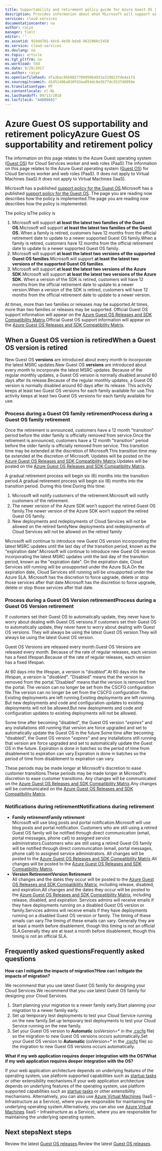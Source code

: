 ```yaml
---
title: Supportability and retirement policy guide for Azure Guest OS | Microsoft Docs
description: Provides information about what Microsoft will support as regards to the Azure Guest OS used by Cloud Services.
services: cloud-services
documentationcenter: na
author: raiye
manager: timlt
editor: ''
ms.assetid: 919dd781-4dc6-4e50-bda8-9632966c5458
ms.service: cloud-services
ms.devlang: na
ms.topic: article
ms.tgt_pltfrm: na
ms.workload: tbd
ms.date: 9/20/2017
ms.author: raiye
ms.openlocfilehash: dfa3bac95b9827789950b4931e3198237de4a1fd
ms.sourcegitcommit: d1451406a010fd3aa854dc8e5b77dc5537d8050e
ms.translationtype: MT
ms.contentlocale: nl-NL
ms.lasthandoff: 09/13/2018
ms.locfileid: "44809691"
---
```

# <a name="azure-guest-os-supportability-and-retirement-policy"></a><span data-ttu-id="a53da-103">Azure Guest OS supportability and retirement policy</span><span class="sxs-lookup"><span data-stu-id="a53da-103">Azure Guest OS supportability and retirement policy</span></span>
<span data-ttu-id="a53da-104">The information on this page relates to the Azure Guest operating system ([Guest OS](cloud-services-guestos-update-matrix.md)) for Cloud Services worker and web roles (PaaS).</span><span class="sxs-lookup"><span data-stu-id="a53da-104">The information on this page relates to the Azure Guest operating system ([Guest OS](cloud-services-guestos-update-matrix.md)) for Cloud Services worker and web roles (PaaS).</span></span> <span data-ttu-id="a53da-105">It does not apply to Virtual Machines (IaaS).</span><span class="sxs-lookup"><span data-stu-id="a53da-105">It does not apply to Virtual Machines (IaaS).</span></span>

<span data-ttu-id="a53da-106">Microsoft has a published [support policy for the Guest OS](http://support.microsoft.com/gp/azure-cloud-lifecycle-faq).</span><span class="sxs-lookup"><span data-stu-id="a53da-106">Microsoft has a published [support policy for the Guest OS](http://support.microsoft.com/gp/azure-cloud-lifecycle-faq).</span></span> <span data-ttu-id="a53da-107">The page you are reading now describes how the policy is implemented.</span><span class="sxs-lookup"><span data-stu-id="a53da-107">The page you are reading now describes how the policy is implemented.</span></span>

<span data-ttu-id="a53da-108">The policy is</span><span class="sxs-lookup"><span data-stu-id="a53da-108">The policy is</span></span>

1. <span data-ttu-id="a53da-109">Microsoft will support **at least the latest two families of the Guest OS**.</span><span class="sxs-lookup"><span data-stu-id="a53da-109">Microsoft will support **at least the latest two families of the Guest OS**.</span></span> <span data-ttu-id="a53da-110">When a family is retired, customers have 12 months from the official retirement date to update to a newer supported Guest OS family.</span><span class="sxs-lookup"><span data-stu-id="a53da-110">When a family is retired, customers have 12 months from the official retirement date to update to a newer supported Guest OS family.</span></span>
2. <span data-ttu-id="a53da-111">Microsoft will support **at least the latest two versions of the supported Guest OS families**.</span><span class="sxs-lookup"><span data-stu-id="a53da-111">Microsoft will support **at least the latest two versions of the supported Guest OS families**.</span></span>
3. <span data-ttu-id="a53da-112">Microsoft will support **at least the latest two versions of the Azure SDK**.</span><span class="sxs-lookup"><span data-stu-id="a53da-112">Microsoft will support **at least the latest two versions of the Azure SDK**.</span></span> <span data-ttu-id="a53da-113">When a version of the SDK is retired, customers will have 12 months from the official retirement date to update to a newer version.</span><span class="sxs-lookup"><span data-stu-id="a53da-113">When a version of the SDK is retired, customers will have 12 months from the official retirement date to update to a newer version.</span></span>

<span data-ttu-id="a53da-114">At times, more than two families or releases may be supported.</span><span class="sxs-lookup"><span data-stu-id="a53da-114">At times, more than two families or releases may be supported.</span></span> <span data-ttu-id="a53da-115">Official Guest OS support information will appear on the [Azure Guest OS Releases and SDK Compatibility Matrix](cloud-services-guestos-update-matrix.md).</span><span class="sxs-lookup"><span data-stu-id="a53da-115">Official Guest OS support information will appear on the [Azure Guest OS Releases and SDK Compatibility Matrix](cloud-services-guestos-update-matrix.md).</span></span>

## <a name="when-a-guest-os-version-is-retired"></a><span data-ttu-id="a53da-116">When a Guest OS version is retired</span><span class="sxs-lookup"><span data-stu-id="a53da-116">When a Guest OS version is retired</span></span>
<span data-ttu-id="a53da-117">New Guest OS **versions** are introduced about every month to incorporate the latest MSRC updates.</span><span class="sxs-lookup"><span data-stu-id="a53da-117">New Guest OS **versions** are introduced about every month to incorporate the latest MSRC updates.</span></span> <span data-ttu-id="a53da-118">Because of the regular monthly updates, a Guest OS version is normally disabled around 60 days after its release.</span><span class="sxs-lookup"><span data-stu-id="a53da-118">Because of the regular monthly updates, a Guest OS version is normally disabled around 60 days after its release.</span></span> <span data-ttu-id="a53da-119">This activity keeps at least two Guest OS versions for each family available for use.</span><span class="sxs-lookup"><span data-stu-id="a53da-119">This activity keeps at least two Guest OS versions for each family available for use.</span></span>

### <a name="process-during-a-guest-os-family-retirement"></a><span data-ttu-id="a53da-120">Process during a Guest OS family retirement</span><span class="sxs-lookup"><span data-stu-id="a53da-120">Process during a Guest OS family retirement</span></span>
<span data-ttu-id="a53da-121">Once the retirement is announced, customers have a 12 month "transition" period before the older family is officially removed from service.</span><span class="sxs-lookup"><span data-stu-id="a53da-121">Once the retirement is announced, customers have a 12 month "transition" period before the older family is officially removed from service.</span></span> <span data-ttu-id="a53da-122">This transition time may be extended at the discretion of Microsoft.</span><span class="sxs-lookup"><span data-stu-id="a53da-122">This transition time may be extended at the discretion of Microsoft.</span></span> <span data-ttu-id="a53da-123">Updates will be posted on the [Azure Guest OS Releases and SDK Compatibility Matrix](cloud-services-guestos-update-matrix.md).</span><span class="sxs-lookup"><span data-stu-id="a53da-123">Updates will be posted on the [Azure Guest OS Releases and SDK Compatibility Matrix](cloud-services-guestos-update-matrix.md).</span></span>

<span data-ttu-id="a53da-124">A gradual retirement process will begin six (6) months into the transition period.</span><span class="sxs-lookup"><span data-stu-id="a53da-124">A gradual retirement process will begin six (6) months into the transition period.</span></span> <span data-ttu-id="a53da-125">During this time:</span><span class="sxs-lookup"><span data-stu-id="a53da-125">During this time:</span></span>

1. <span data-ttu-id="a53da-126">Microsoft will notify customers of the retirement.</span><span class="sxs-lookup"><span data-stu-id="a53da-126">Microsoft will notify customers of the retirement.</span></span>
2. <span data-ttu-id="a53da-127">The newer version of the Azure SDK won’t support the retired Guest OS family.</span><span class="sxs-lookup"><span data-stu-id="a53da-127">The newer version of the Azure SDK won’t support the retired Guest OS family.</span></span>
3. <span data-ttu-id="a53da-128">New deployments and redeployments of Cloud Services will not be allowed on the retired family</span><span class="sxs-lookup"><span data-stu-id="a53da-128">New deployments and redeployments of Cloud Services will not be allowed on the retired family</span></span>

<span data-ttu-id="a53da-129">Microsoft will continue to introduce new Guest OS version incorporating the latest MSRC updates until the last day of the transition period, known as the "expiration date".</span><span class="sxs-lookup"><span data-stu-id="a53da-129">Microsoft will continue to introduce new Guest OS version incorporating the latest MSRC updates until the last day of the transition period, known as the "expiration date".</span></span> <span data-ttu-id="a53da-130">On the expiration date, Cloud Services still running will be unsupported under the Azure SLA.</span><span class="sxs-lookup"><span data-stu-id="a53da-130">On the expiration date, Cloud Services still running will be unsupported under the Azure SLA.</span></span> <span data-ttu-id="a53da-131">Microsoft has the discretion to force upgrade, delete or stop those services after that date.</span><span class="sxs-lookup"><span data-stu-id="a53da-131">Microsoft has the discretion to force upgrade, delete or stop those services after that date.</span></span>

### <a name="process-during-a-guest-os-version-retirement"></a><span data-ttu-id="a53da-132">Process during a Guest OS Version retirement</span><span class="sxs-lookup"><span data-stu-id="a53da-132">Process during a Guest OS Version retirement</span></span>
<span data-ttu-id="a53da-133">If customers set their Guest OS to automatically update, they never have to worry about dealing with Guest OS versions.</span><span class="sxs-lookup"><span data-stu-id="a53da-133">If customers set their Guest OS to automatically update, they never have to worry about dealing with Guest OS versions.</span></span> <span data-ttu-id="a53da-134">They will always be using the latest Guest OS version.</span><span class="sxs-lookup"><span data-stu-id="a53da-134">They will always be using the latest Guest OS version.</span></span>

<span data-ttu-id="a53da-135">Guest OS Versions are released every month.</span><span class="sxs-lookup"><span data-stu-id="a53da-135">Guest OS Versions are released every month.</span></span> <span data-ttu-id="a53da-136">Because of the rate of regular releases, each version has a fixed lifespan.</span><span class="sxs-lookup"><span data-stu-id="a53da-136">Because of the rate of regular releases, each version has a fixed lifespan.</span></span>

<span data-ttu-id="a53da-137">At 60 days into the lifespan, a version is "*disabled*".</span><span class="sxs-lookup"><span data-stu-id="a53da-137">At 60 days into the lifespan, a version is "*disabled*".</span></span> <span data-ttu-id="a53da-138">"Disabled" means that the version is removed from the portal.</span><span class="sxs-lookup"><span data-stu-id="a53da-138">"Disabled" means that the version is removed from the portal.</span></span> <span data-ttu-id="a53da-139">The version can no longer be set from the CSCFG configuration file.</span><span class="sxs-lookup"><span data-stu-id="a53da-139">The version can no longer be set from the CSCFG configuration file.</span></span> <span data-ttu-id="a53da-140">Existing deployments are left running.</span><span class="sxs-lookup"><span data-stu-id="a53da-140">Existing deployments are left running.</span></span> <span data-ttu-id="a53da-141">But new deployments and code and configuration updates to existing deployments will not be allowed.</span><span class="sxs-lookup"><span data-stu-id="a53da-141">But new deployments and code and configuration updates to existing deployments will not be allowed.</span></span>

<span data-ttu-id="a53da-142">Some time after becoming "disabled", the Guest OS version "*expires*" and any installations still running that version are force upgraded and set to automatically update the Guest OS in the future.</span><span class="sxs-lookup"><span data-stu-id="a53da-142">Some time after becoming "disabled", the Guest OS version "*expires*" and any installations still running that version are force upgraded and set to automatically update the Guest OS in the future.</span></span> <span data-ttu-id="a53da-143">Expiration is done in batches so the period of time from disablement to expiration can vary.</span><span class="sxs-lookup"><span data-stu-id="a53da-143">Expiration is done in batches so the period of time from disablement to expiration can vary.</span></span>

<span data-ttu-id="a53da-144">These periods may be made longer at Microsoft's discretion to ease customer transitions.</span><span class="sxs-lookup"><span data-stu-id="a53da-144">These periods may be made longer at Microsoft's discretion to ease customer transitions.</span></span> <span data-ttu-id="a53da-145">Any changes will be communicated on the [Azure Guest OS Releases and SDK Compatibility Matrix](cloud-services-guestos-update-matrix.md).</span><span class="sxs-lookup"><span data-stu-id="a53da-145">Any changes will be communicated on the [Azure Guest OS Releases and SDK Compatibility Matrix](cloud-services-guestos-update-matrix.md).</span></span>

### <a name="notifications-during-retirement"></a><span data-ttu-id="a53da-146">Notifications during retirement</span><span class="sxs-lookup"><span data-stu-id="a53da-146">Notifications during retirement</span></span>
* <span data-ttu-id="a53da-147">**Family retirement**</span><span class="sxs-lookup"><span data-stu-id="a53da-147">**Family retirement**</span></span> <br><span data-ttu-id="a53da-148">Microsoft will use blog posts and portal notification.</span><span class="sxs-lookup"><span data-stu-id="a53da-148">Microsoft will use blog posts and portal notification.</span></span> <span data-ttu-id="a53da-149">Customers who are still using a retired Guest OS family will be notified through direct communication (email, portal messages, phone call) to assigned service administrators.</span><span class="sxs-lookup"><span data-stu-id="a53da-149">Customers who are still using a retired Guest OS family will be notified through direct communication (email, portal messages, phone call) to assigned service administrators.</span></span> <span data-ttu-id="a53da-150">All changes will be posted to the [Azure Guest OS Releases and SDK Compatibility Matrix](cloud-services-guestos-update-matrix.md).</span><span class="sxs-lookup"><span data-stu-id="a53da-150">All changes will be posted to the [Azure Guest OS Releases and SDK Compatibility Matrix](cloud-services-guestos-update-matrix.md).</span></span>
* <span data-ttu-id="a53da-151">**Version Retirement**</span><span class="sxs-lookup"><span data-stu-id="a53da-151">**Version Retirement**</span></span> <br><span data-ttu-id="a53da-152">All changes and the dates they occur will be posted to the [Azure Guest OS Releases and SDK Compatibility Matrix](cloud-services-guestos-update-matrix.md), including release, disabled, and expiration.</span><span class="sxs-lookup"><span data-stu-id="a53da-152">All changes and the dates they occur will be posted to the [Azure Guest OS Releases and SDK Compatibility Matrix](cloud-services-guestos-update-matrix.md), including release, disabled, and expiration.</span></span> <span data-ttu-id="a53da-153">Services admins will receive emails if they have deployments running on a disabled Guest OS version or family.</span><span class="sxs-lookup"><span data-stu-id="a53da-153">Services admins will receive emails if they have deployments running on a disabled Guest OS version or family.</span></span> <span data-ttu-id="a53da-154">The timing of these emails can vary.</span><span class="sxs-lookup"><span data-stu-id="a53da-154">The timing of these emails can vary.</span></span> <span data-ttu-id="a53da-155">Generally they are at least a month before disablement, though this timing is not an official SLA.</span><span class="sxs-lookup"><span data-stu-id="a53da-155">Generally they are at least a month before disablement, though this timing is not an official SLA.</span></span>

## <a name="frequently-asked-questions"></a><span data-ttu-id="a53da-156">Frequently asked questions</span><span class="sxs-lookup"><span data-stu-id="a53da-156">Frequently asked questions</span></span>
<span data-ttu-id="a53da-157">**How can I mitigate the impacts of migration?**</span><span class="sxs-lookup"><span data-stu-id="a53da-157">**How can I mitigate the impacts of migration?**</span></span>

<span data-ttu-id="a53da-158">We recommend that you use latest Guest OS family for designing your Cloud Services.</span><span class="sxs-lookup"><span data-stu-id="a53da-158">We recommend that you use latest Guest OS family for designing your Cloud Services.</span></span>

1. <span data-ttu-id="a53da-159">Start planning your migration to a newer family early.</span><span class="sxs-lookup"><span data-stu-id="a53da-159">Start planning your migration to a newer family early.</span></span>
2. <span data-ttu-id="a53da-160">Set up temporary test deployments to test your Cloud Service running on the new family.</span><span class="sxs-lookup"><span data-stu-id="a53da-160">Set up temporary test deployments to test your Cloud Service running on the new family.</span></span>
3. <span data-ttu-id="a53da-161">Set your Guest OS version to **Automatic** (osVersion=\* in the [.cscfg](cloud-services-model-and-package.md#cscfg) file) so the migration to new Guest OS versions occurs automatically.</span><span class="sxs-lookup"><span data-stu-id="a53da-161">Set your Guest OS version to **Automatic** (osVersion=\* in the [.cscfg](cloud-services-model-and-package.md#cscfg) file) so the migration to new Guest OS versions occurs automatically.</span></span>

<span data-ttu-id="a53da-162">**What if my web application requires deeper integration with the OS?**</span><span class="sxs-lookup"><span data-stu-id="a53da-162">**What if my web application requires deeper integration with the OS?**</span></span>

<span data-ttu-id="a53da-163">If your web application architecture depends on underlying features of the operating system, use platform supported capabilities such as [startup tasks](cloud-services-startup-tasks.md) or other extensibility mechanisms.</span><span class="sxs-lookup"><span data-stu-id="a53da-163">If your web application architecture depends on underlying features of the operating system, use platform supported capabilities such as [startup tasks](cloud-services-startup-tasks.md) or other extensibility mechanisms.</span></span> <span data-ttu-id="a53da-164">Alternatively, you can also use [Azure Virtual Machines](https://azure.microsoft.com/documentation/scenarios/virtual-machines/) (IaaS – Infrastructure as a Service), where you are responsible for maintaining the underlying operating system.</span><span class="sxs-lookup"><span data-stu-id="a53da-164">Alternatively, you can also use [Azure Virtual Machines](https://azure.microsoft.com/documentation/scenarios/virtual-machines/) (IaaS – Infrastructure as a Service), where you are responsible for maintaining the underlying operating system.</span></span>

## <a name="next-steps"></a><span data-ttu-id="a53da-165">Next steps</span><span class="sxs-lookup"><span data-stu-id="a53da-165">Next steps</span></span>
<span data-ttu-id="a53da-166">Review the latest [Guest OS releases](cloud-services-guestos-update-matrix.md).</span><span class="sxs-lookup"><span data-stu-id="a53da-166">Review the latest [Guest OS releases](cloud-services-guestos-update-matrix.md).</span></span>
